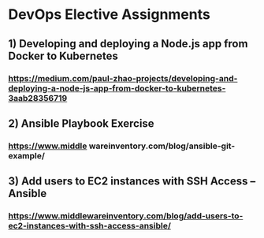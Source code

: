 # DevOps Elective Assignments

## 1) Developing and deploying a Node.js app from Docker to Kubernetes

### https://medium.com/paul-zhao-projects/developing-and-deploying-a-node-js-app-from-docker-to-kubernetes-3aab28356719

## 2) Ansible Playbook Exercise

### https://www.middle wareinventory.com/blog/ansible-git-example/

## 3) Add users to EC2 instances with SSH Access – Ansible

### https://www.middlewareinventory.com/blog/add-users-to-ec2-instances-with-ssh-access-ansible/
